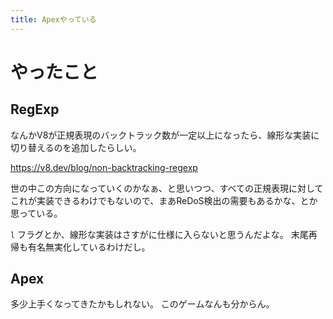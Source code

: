 ```yaml
---
title: Apexやっている
---
```


# やったこと

## RegExp

なんかV8が正規表現のバックトラック数が一定以上になったら、線形な実装に切り替えるのを追加したらしい。

<https://v8.dev/blog/non-backtracking-regexp>

世の中この方向になっていくのかなぁ、と思いつつ、すべての正規表現に対してこれが実装できるわけでもないので、まあReDoS検出の需要もあるかな、とか思っている。

`l` フラグとか、線形な実装はさすがに仕様に入らないと思うんだよな。
末尾再帰も有名無実化しているわけだし。

## Apex

多少上手くなってきたかもしれない。
このゲームなんも分からん。

